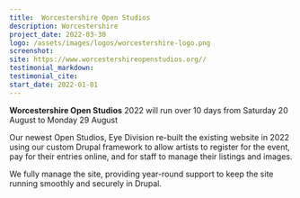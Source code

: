 ```yaml
---
title:  Worcestershire Open Studios
description: Worcestershire
project_date: 2022-03-30
logo: /assets/images/logos/worcestershire-logo.png
screenshot: 
site: https://www.worcestershireopenstudios.org//
testimonial_markdown: 
testimonial_cite: 
start_date: 2022-01-01
---
```


**Worcestershire Open Studios** 2022 will run over 10 days from Saturday 20 August to Monday 29 August

Our newest Open Studios, Eye Division re-built the existing website in 2022 using our custom Drupal framework to allow artists to register for the event, pay for their entries online, and for staff to manage their listings and images.

We fully manage the site, providing year-round support to keep the site running smoothly and securely in Drupal.
